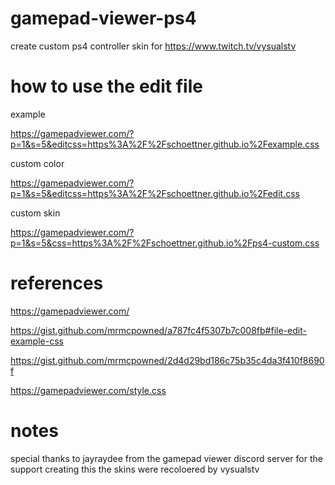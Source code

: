 # gamepad-viewer-ps4

create custom ps4 controller skin for https://www.twitch.tv/vysualstv

# how to use the edit file
example

https://gamepadviewer.com/?p=1&s=5&editcss=https%3A%2F%2Fschoettner.github.io%2Fexample.css

custom color

https://gamepadviewer.com/?p=1&s=5&editcss=https%3A%2F%2Fschoettner.github.io%2Fedit.css

custom skin

https://gamepadviewer.com/?p=1&s=5&css=https%3A%2F%2Fschoettner.github.io%2Fps4-custom.css

# references
https://gamepadviewer.com/

https://gist.github.com/mrmcpowned/a787fc4f5307b7c008fb#file-edit-example-css

https://gist.github.com/mrmcpowned/2d4d29bd186c75b35c4da3f410f8690f

https://gamepadviewer.com/style.css

# notes
special thanks to jayraydee from the gamepad viewer discord server for the support creating this
the skins were recoloered by vysualstv
